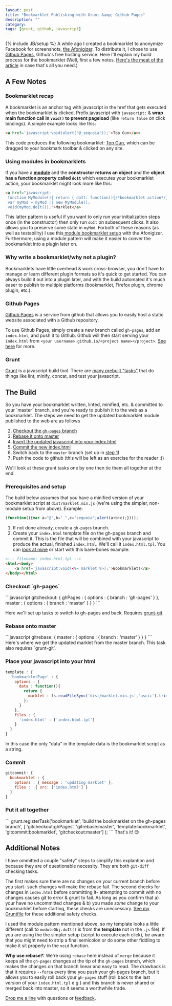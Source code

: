 ```yaml
---
layout: post
title: "Bookmarklet Publishing with Grunt &amp; Github Pages"
description: ""
category:
tags: [grunt, github, javascript]
---
```

{% include JB/setup %}
A while ago I created a bookmarklet to anonymize Facebook for screenshots, [the Afonigizer](http://sequoia.github.io/afonigizer/). To distribute it, I chose to use [Github Pages](http://pages.github.com/), Github's free hosting service.  Here I'll explain my build process for the bookmarklet (Well, first a few notes.  [Here's the meat of the article](#the-build) in case that's all you need.)

## A Few Notes
### Bookmarklet recap
A bookmarklet is an anchor tag with javascript in the href that gets executed when the bookmarklet is clicked.  Prefix javascript with `javascript:` & **wrap main function call in `void()` to prevent pageload** (like `return false` on click bindings).  A simple example looks like this:

```html
<a href='javascript:void(alert("@_sequoia"));'>Top Gun</a>>
```
This code produces the following bookmarklet: <a href='javascript:void(alert("@_sequoia"));'>Top Gun</a>, which can be dragged to your bookmark toolbar & clicked on any site.

### Using modules in bookmarklets
If you have a **[module](http://www.adequatelygood.com/JavaScript-Module-Pattern-In-Depth.html)** and the **constructor returns an object** and the **object has a function property called `doIt`** which executes your bookmarklet action, your bookmarklet might look more like this:

```html
<a href="javascript:
 function MyModule(){ return { doIt: function(){/*bookmarklet action*/} } };
 var myMod = myMod || new MyModule();
 void(myMod.doIt());">Marklet</a>
```
This latter pattern is useful if you want to only run your initialization steps once (in the constructor) then only run `doIt` on subsequent clicks.  It also allows you to preserve some state in `myMod`.  Forboth of these reasons (as well as testability) I use this[ module bookmarklet setup](https://github.com/Sequoia/afonigizer/blob/gh-pages/index.html.tpl) with the Afonigizer.  Furthermore, using a module pattern will make it easier to conver the bookmarklet into a plugin later on.

### Why write a bookmarklet/why not a plugin?
Bookmarklets have little overhead & work cross-browser, you don't have to manage or learn different plugin formats so it's quick to get started.  You can always build it out into a plugin later, and with the build automated it's much easer to publish to multiple platforms (bookmarklet, Firefox plugin, chrome plugin, etc.).

### Github Pages
[Github Pages](http://pages.github.com/) is a service from github that allows you to easily host a static website associated with a Github repository.

To use Github Pages, simply create a new branch called `gh-pages`, add an `index.html`, and push it to Github.  Github will then start serving your `index.html` from `<your username>.github.io/<project name></project>`. [See here](https://help.github.com/categories/20/articles) for more.
### Grunt
[Grunt](http://gruntjs.com/) is a javascript build tool. There are [many prebuilt "tasks"](http://gruntjs.com/plugins) that do things like lint, minify, concat, and test your javascript.

<h2 id="the-build">The Build</h2>
So you have your bookmarklet written, linted, minified, etc. & committed to your `master` branch, and you're ready to publish it to the web as a bookmarklet.  The steps we need to get the updated bookmarklet module published to the web are as follows

2. [Checkout the `gh-pages` branch](#checkout)
3. [Rebase it onto master](#rebase)
4. [Insert the updated javascript into your index.html](#template)
5. [Commit the new index.html](#commit)
6. Switch back to the `master` branch (set up in [step 1](#checkout))
7. Push the code to github (this will be left as an exercise for the reader :))

We'll look at these grunt tasks one by one then tie them all together at the end.

### Prerequisites and setup
The build below assumes that you have a minified version of your bookmarklet script at `dist/marklet.min.js` (we're using the simpler, non-module setup from above). Example:

```javascript
(function(){var a="@",b="_",c="sequoia";alert(a+b+c);})();
```

1. If not done already, create a `gh-pages` branch.
2. Create your `index.html` template file on the gh-pages branch and commit it.  This is the file that will be combined with your javascript to produce the actual, finished `index.html`.  We'll call it `index.html.tpl`. You can [look at mine](https://github.com/Sequoia/afonigizer/blob/gh-pages/index.html.tpl) or start with this bare-bones example:

```html
<!-- filename: index.html.tpl -->
<html><body>
	<a href='javascript:void(<%= marklet %>);'>Bookmarklet!</a>
</body></html>
```

<h3 id="checkout">Checkout `gh-pages`</h3>
```javascript
gitcheckout: {
  ghPages : { options : { branch : 'gh-pages' } },
  master : { options : { branch : 'master' } }
}
```

Here we'll set up tasks to switch to gh-pages and back. Requires [grunt-git](https://npmjs.org/package/grunt-git).

<h3 id="rebase">Rebase onto master</h3>
```javascript
gitrebase: {
  master : { options : { branch : 'master' } }
}
```
Here's where we get the updated marklet from the master branch. This task also requires `grunt-git`.


<h3 id="template">Place your javascript into your html</h3>

```javascript
template : {
  'bookmarkletPage' : {
    options : {
      data : function(){
        return {
          marklet : fs.readFileSync('dist/marklet.min.js','ascii').trim()
        };
      }
    },
    files : {
      'index.html' : ['index.html.tpl']
    }
  }
}
```
In this case the only "data" in the template data is the bookmarklet script as a string.
<h3 id="commit">Commit</h3>

```javascript
gitcommit: {
  bookmarklet : {
    options : { message : 'updating marklet' },
    files :  { src: ['index.html'] }
  }
}
```

<h3 id="bookmarklet-task">Put it all together</h3>
```
grunt.registerTask('bookmarklet', 'build the bookmarklet on the gh-pages branch',
  [ 'gitcheckout:ghPages',
    'gitrebase:master',
    'template:bookmarklet',
    'gitcommit:bookmarklet',
    'gitcheckout:master']
);
```
That's it! 😊

## Additional Notes
I have ommitted a couple "safety" steps to simplify this explantion and because they are of questionable necessity.  They are both `git-diff` checking tasks.

The first makes sure there are no changes on your current branch before you start- such changes will make the rebase fail.  The second checks for changes in `index.html` before committing it- attempting to commit with no changes causes git to error & grunt to fail.  As long as you confirm that a) your have no uncommitted changes & b) you made *some* change to your bookmarklet before starting, these checks are uneccessary. [See my Gruntfile](https://github.com/Sequoia/afonigizer/blob/master/Gruntfile.js) for these additional safety checks.

I used the module pattern mentioned above, so my template looks a little different (call to `moduleObj.doIt()` is from the **template** not in the `.js` file).  If you are using the the simpler setup (script to execute each click), be aware that you might need to strip a final semicolon or do some other fiddling to make it sit properly in the `void` function.

**Why use rebase?:** We're using `rebase` here instead of `merge` because it keeps all the `gh-pages` changes at the tip of the `gh-pages` branch, which makes the changes on that branch linear and easy to read.    The drawback is that it requires `--force` every time you push your gh-pages branch, but it allows you to easily roll back your `gh-pages` stuff (roll back to the last version of your `index.html.tpl` e.g.) and this branch is never shared or merged back into master, so it seems a worthwhile trade. 

[Drop me a line](mailto:sequoia.mcdowell@gmail.com) with questions or [feedback](https://twitter.com/_sequoia).
